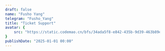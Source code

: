 ```yaml
---
draft: false
name: "Fusho Yang"
telegram: "Fusho_Yang"
title: "Ticket Support"
avatar: {
    src: "https://static.codemao.cn/bfs/34ada5f8-e842-435b-9d39-463b89e3d654.jpg"
}
publishDate: "2025-01-01 00:00"
---
```

